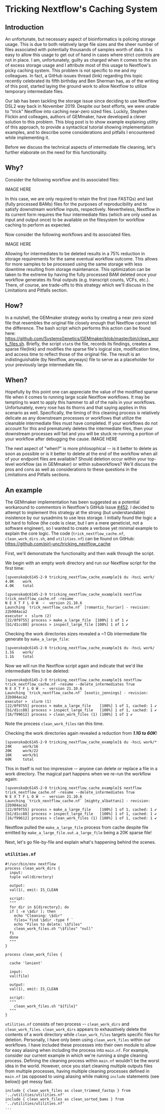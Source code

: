 # Tricking Nextflow's Caching System

## Introduction

An unfortunate, but necessary aspect of bioinformatics is policing storage usage. This is due to both relatively large file sizes and the sheer number of files associated with potentially thousands of samples worth of data. It is easy to allow this usage to get out of hand in cases where strict controls are not in place. I am, unfortunately, guilty as charged when it comes to the sin of excess storage usage and I attribute most of this usage to Nextflow's picky caching system. This problem is not specific to me and my colleagues. In fact, a GitHub issues thread (link) regarding this topic recently celebrated its fifth birthday and Ben Sherman has, as of the writing of this post, started laying the ground work to allow Nextflow to utilize temporary intermediate files.

Our lab has been tackling the storage issue since deciding to use Nextflow DSL2 way back in November 2019. Despite our best efforts, we were unable to "trick" Nextflow into caching near-zero sized files. Luckily, Stephen Flickin and colleages, authors of GEMmaker, have developed a clever solution to this problem. This blog post is to show example explaining utility of this approach, to provide a syntactical tutorial showing implementation examples, and to describe some considerations and pitfalls I encountered while implementing it.

Before we discuss the technical aspects of intermediate file cleaning, let's further elaborate on the need for this functionality.

## Why?

Consider the following workflow and its associated files:

IMAGE HERE

In this case, we are only required to retain the first (raw FASTQs) and last (fully processed BAMs) files for the purposes of reproducibility and to satisfy downstream workflow inputs, respectively. Nevertheless, Nextflow in its current form requires the four intermediate files (which are only used as input and output once) to be available on the filesystem for workflow caching to perform as expected.

Now consider the following workflows and its associated files.

IMAGE HERE

Allowing for intermediates to be deleted results in a 75% reduction in storage requirements for the same eventual workflow outcome. This allows for more samples to be processed using the same storage with less downtime resulting from storage maintenance. This optimization can be taken to the extreme by having the fully processed BAM deleted once your workflow generates its final outputs (e.g. transcript counts, VCFs, etc.). There, of course, are trade-offs to this strategy which we'll discuss in the Limitations and Pitfalls section.

## How?
In a nutshell, the GEMmaker strategy works by creating a near zero sized file that resembles the original file closely enough that Nextflow cannot tell the difference. The bash script which performs this action can be found here: https://github.com/SystemsGenetics/GEMmaker/blob/master/bin/clean_work_files.sh. Briefly, the script `stat`s the file, records its findings, creates a sparse file(link) and modifies the sparse file's logical size, modification time, and access time to reflect those of the original file. The result is an indistinguishable (by Nextflow, anyways) file to serve as a placeholder for your previously large intermediate file.

## When?
Hopefully by this point one can appreciate the value of the modified sparse file when it comes to running large scale Nextflow workflows. It may be tempting to want to apply this hammer to all of the nails in your workflows. Unfortunately, every rose has its thorns and that saying applies in this scenario as well. Specifically, the timing of this cleaning process is relatively delicate as any downstream processes or workflows that utilize the cleanable intermediate files must have completed. If your workflows do not account for this and prematurely deletes the intermediate files, then your downstream processes will fail and you will be stuck re-running a portion of your workflow after debugging the cause. 
IMAGE HERE

The next aspect of "when?" is more philosophical -- is it better to delete as soon as possible or is it better to delete at the end of the workflow when all of your endpoint files are available? Should deletion occur within your top-level workflow (as in GEMmaker) or within subworkflows? We'll discuss the pros and cons as well as considerations to these questions in the Limitations and Pitfalls sections.

## An example

The GEMmaker implementation has been suggested as a potential workaround to commentors in Nextflow's GitHub Issue [#452](https://github.com/nextflow-io/nextflow/issues/452). I decided to attempt to implement this strategy at the strong (but understandable) insistence by our sysadmins to use less storage. I initially found the logic a bit hard to follow (the code is clear, but I am a mere geneticist, not a software engineer), so I wanted to create a verbose yet minimal example to explain the core logic. The code (`trick_nextflow_cache.nf`, `clean_work_dirs.sh`, and `utilities.nf`) can be found on GitHub: https://github.com/pirl-unc/tricking_nextflow_cache

First, we'll demonstrate the functionality and then walk through the script.

We begin with an empty work directory and run our Nextflow script for the first time:

```
[spvensko@c6145-2-9 tricking_nextflow_cache_example]$ du -hscL work/
4.0K    work
4.0K    total
```

```
[spvensko@c6145-2-9 tricking_nextflow_cache_example]$ nextflow trick_nextflow_cache.nf -resume
N E X T F L O W  ~  version 21.10.6
Launching `trick_nextflow_cache.nf` [romantic_fourier] - revision: 22b984aca2
executor >  slurm (2)
[22/0f9755] process > make_a_large_file  [100%] 1 of 1 ✔
[b1/d1cc88] process > inspect_large_file [100%] 1 of 1 ✔
```

Checking the work directories sizes revealed a ~1 Gb intermediate file generate by `make_a_large_file`:

```
[spvensko@c6145-2-9 tricking_nextflow_cache_example]$ du -hscL work/
1.1G    work/
1.1G    total
```

Now we will run the Nextflow script again and indicate that we'd like intermediate files to be deleted:

```
[spvensko@c6145-2-9 tricking_nextflow_cache_example]$ nextflow trick_nextflow_cache.nf -resume --delete_intermediates True
N E X T F L O W  ~  version 21.10.6
Launching `trick_nextflow_cache.nf` [exotic_jennings] - revision: 22b984aca2
executor >  slurm (1)
[22/0f9755] process > make_a_large_file    [100%] 1 of 1, cached: 1 ✔
[b1/d1cc88] process > inspect_large_file   [100%] 1 of 1, cached: 1 ✔
[16/f99612] process > clean_work_files (1) [100%] 1 of 1 ✔
```

Note the process `clean_work_files` ran this time.

Checking the work directories again revealed a reduction from ***1.1G to 60K***!

```
[spvensko@c6145-2-9 tricking_nextflow_cache_example]$ du -hscL work/*
24K     work/16
20K     work/22
16K     work/b1
60K     total
```

This in itself is not too impressive -- anyone can delete or replace a file in a work directory. The magical part happens when we re-run the workflow again:

```
[spvensko@c6145-2-9 tricking_nextflow_cache_example]$ nextflow trick_nextflow_cache.nf -resume --delete_intermediates True
N E X T F L O W  ~  version 21.10.6
Launching `trick_nextflow_cache.nf` [mighty_albattani] - revision: 22b984aca2
[22/0f9755] process > make_a_large_file    [100%] 1 of 1, cached: 1 ✔
[b1/d1cc88] process > inspect_large_file   [100%] 1 of 1, cached: 1 ✔
[16/f99612] process > clean_work_files (1) [100%] 1 of 1, cached: 1 ✔
```

Nextflow pulled the `make_a_large_file` process from cache despite file emitted by `make_a_large_file.out.a_large_file` being a 20K sparse file!

Next, let's go file-by-file and explain what's happening behind the scenes.

### `utilities.nf`

```
#!/usr/bin/env nextflow
process clean_work_dirs {
  input:
  tuple val(directory)

  output:
  val(1), emit: IS_CLEAN

  script:
  """
  for dir in ${directory}; do
  if [ -e \$dir ]; then
    echo "Cleaning: \$dir"
    files=`find \$dir -type f `
    echo "Files to delete: \$files"
    clean_work_files.sh "\$files" "null"
  fi
  done
  """
}

process clean_work_files {

  cache 'lenient'

  input:
  val(file)

  output:
  val(1), emit: IS_CLEAN

  script:
  """
    clean_work_files.sh "${file}"
  """
}
```

`utilities.nf` consists of two process -- `clean_work_dirs` and `clean_work_files`. `clean_work_dirs` appears to exhaustively delete the contents of a work directory while `clean_work_files` targets specific files for deletion. Personally, I have only been using `clean_work_files` within our workflows. I have included these processes into their own module to allow for easy aliasing when including the process into `main.nf`. For example, consider our current example in which we're running a single cleaning process. Defining the cleaning process within `main.nf` wouldn’t be the worst idea in the world. However, once you start cleaning multiple outputs files from multiple processes, having multiple cleaning processes defined in `main.nf` (as opposed to using aliasing while making `include` statements (see below)) get messy fast.

```
include { clean_work_files as clean_trimmed_fastqs } from '../utilities/utilities.nf'
include { clean_work_files as clean_sorted_bams } from '../utilities/utilities.nf'
...
```

